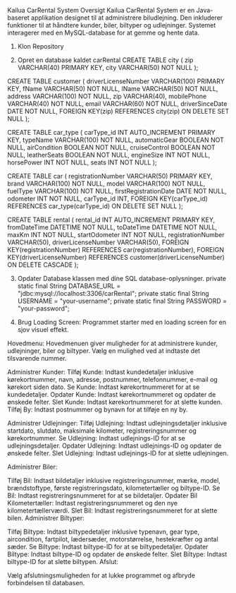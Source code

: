 Kailua CarRental System
Oversigt
Kailua CarRental System er en Java-baseret applikation designet til at administrere biludlejning. 
Den inkluderer funktioner til at håndtere kunder, biler, biltyper og udlejninger. 
Systemet interagerer med en MySQL-database for at gemme og hente data.

1. Klon Repository

2. Opret en database kaldet carRental
   CREATE TABLE city (
    zip VARCHAR(40) PRIMARY KEY,
    city VARCHAR(50) NOT NULL
);

CREATE TABLE customer (
    driverLicenseNumber VARCHAR(100) PRIMARY KEY, 
    fName VARCHAR(50) NOT NULL,
lName VARCHAR(50) NOT NULL,
    address VARCHAR(100) NOT NULL,
    zip VARCHAR(40),
    mobilePhone VARCHAR(40) NOT NULL, 
    email VARCHAR(60) NOT NULL,
    driverSinceDate DATE NOT NULL,
    FOREIGN KEY(zip) REFERENCES city(zip) ON DELETE SET NULL
);

CREATE TABLE car_type (
    carType_id INT AUTO_INCREMENT PRIMARY KEY, 
    typeName VARCHAR(100) NOT NULL,
    automaticGear BOOLEAN NOT NULL,
    airCondition BOOLEAN NOT NULL,
    cruiseControl BOOLEAN NOT NULL,
    leatherSeats BOOLEAN NOT NULL,
    engineSize INT NOT NULL,
    horsePower INT NOT NULL,
    seats INT NOT NULL
);



CREATE TABLE car (
    registrationNumber VARCHAR(50) PRIMARY KEY,
    brand VARCHAR(100) NOT NULL,
    model VARCHAR(100) NOT NULL,
    fuelType VARCHAR(100) NOT NULL, 
    firstRegistrationDate DATE NOT NULL,
    odometer INT NOT NULL,
    carType_id INT, 
    FOREIGN KEY(carType_id) REFERENCES car_type(carType_id) ON DELETE SET NULL
);

CREATE TABLE rental (
    rental_id INT AUTO_INCREMENT PRIMARY KEY,
    fromDateTime DATETIME NOT NULL,
    toDateTime DATETIME NOT NULL,
    maxKm INT NOT NULL,
    startOdometer INT NOT NULL,
    registrationNumber VARCHAR(50),
    driverLicenseNumber VARCHAR(50),
    FOREIGN KEY(registrationNumber) REFERENCES car(registrationNumber),
    FOREIGN KEY(driverLicenseNumber) REFERENCES customer(driverLicenseNumber) ON DELETE CASCADE
);

3. Opdater Database klassen med dine SQL database-oplysninger.
   private static final String DATABASE_URL = "jdbc:mysql://localhost:3306/carRental";
private static final String USERNAME = "your-username";
private static final String PASSWORD = "your-password";

4. Brug
Loading Screen:
Programmet starter med en loading screen for en sjov visuel effekt.

Hovedmenu:
Hovedmenuen giver muligheder for at administrere kunder, udlejninger, biler og biltyper.
Vælg en mulighed ved at indtaste det tilsvarende nummer.

Administrer Kunder:
Tilføj Kunde: Indtast kundedetaljer inklusive kørekortnummer, navn, adresse, postnummer, telefonnummer, e-mail og kørekort siden dato.
Se Kunde: Indtast kørekortnummeret for at se kundedetaljer.
Opdater Kunde: Indtast kørekortnummeret og opdater de ønskede felter.
Slet Kunde: Indtast kørekortnummeret for at slette kunden.
Tilføj By: Indtast postnummer og bynavn for at tilføje en ny by.

Administrer Udlejninger:
Tilføj Udlejning: Indtast udlejningsdetaljer inklusive startdato, slutdato, maksimale kilometer, registreringsnummer og kørekortnummer.
Se Udlejning: Indtast udlejnings-ID for at se udlejningsdetaljer.
Opdater Udlejning: Indtast udlejnings-ID og opdater de ønskede felter.
Slet Udlejning: Indtast udlejnings-ID for at slette udlejningen.

Administrer Biler:

Tilføj Bil: Indtast bildetaljer inklusive registreringsnummer, mærke, model, brændstoftype, første registreringsdato, kilometertæller og biltype-ID.
Se Bil: Indtast registreringsnummeret for at se bildetaljer.
Opdater Bil Kilometertæller: Indtast registreringsnummeret og den nye kilometertællerværdi.
Slet Bil: Indtast registreringsnummeret for at slette bilen.
Administrer Biltyper:

Tilføj Biltype: Indtast biltypedetaljer inklusive typenavn, gear type, aircondition, fartpilot, lædersæder, motorstørrelse, hestekræfter og antal sæder.
Se Biltype: Indtast biltype-ID for at se biltypedetaljer.
Opdater Biltype: Indtast biltype-ID og opdater de ønskede felter.
Slet Biltype: Indtast biltype-ID for at slette biltypen.
Afslut:

Vælg afslutningsmuligheden for at lukke programmet og afbryde forbindelsen til databasen.
